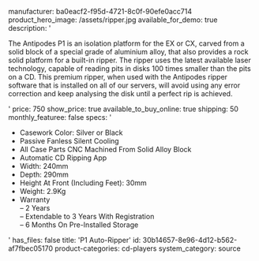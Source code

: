 manufacturer: ba0eacf2-f95d-4721-8c0f-90efe0acc714
product_hero_image: /assets/ripper.jpg
available_for_demo: true
description: '<p>The Antipodes P1 is an isolation platform for the EX or CX, carved from a solid block of a special grade of aluminium alloy, that also provides a rock solid platform for a built-in ripper. The ripper uses the latest available laser technology, capable of reading pits in disks 100 times smaller than the pits on a CD. This premium ripper, when used with the Antipodes ripper software that is installed on all of our servers, will avoid using any error correction and keep analysing the disk until a perfect rip is achieved.</p>'
price: 750
show_price: true
available_to_buy_online: true
shipping: 50
monthly_featuree: false
specs: '<ul><li>Casework Color: Silver or Black&nbsp;<br></li><li>Passive Fanless Silent Cooling</li><li>All Case Parts CNC Machined From Solid Alloy Block</li><li>Automatic CD Ripping App</li><li>Width:&nbsp;240mm</li><li>Depth:&nbsp;290mm</li><li>Height At Front (Including Feet):&nbsp;30mm</li><li>Weight:&nbsp;2.9Kg</li><li>Warranty<br>– 2 Years<br>– Extendable to 3 Years With Registration<br>– 6 Months On Pre-Installed Storage</li></ul>'
has_files: false
title: 'P1 Auto-Ripper'
id: 30b14657-8e96-4d12-b562-af7fbec05170
product-categories: cd-players
system_category: source
